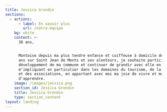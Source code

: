 ```yaml
---
title: Jessica Grondin
sections:
  - actions:
      - label: En savoir plus
        url: /notre-équipe
    bg: white
    content: >-
      38 ans,


      Montoise depuis ma plus tendre enfance et coiffeuse à domicile depuis 14
      ans sur Saint Jean de Monts et ses alentours, je souhaite participer au
      développement de ma commune et continuer de grandir avec elle en
      m'impliquant en particulier dans les domaines du tourisme, de la culture
      et des associations, en apportant avec moi ma joie de vivre et ma soif
      d'apprendre.
    image: /images/jessica.png
    section_id: Jessica Grondin
    title: Jessica Grondin
    type: section_content
layout: landing
---
```


